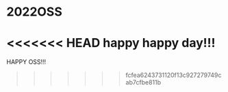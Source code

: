# 2022OSS
<<<<<<< HEAD
happy happy day!!!
=======
HAPPY OSS!!!
>>>>>>> fcfea6243731120f13c927279749cab7cfbe811b
